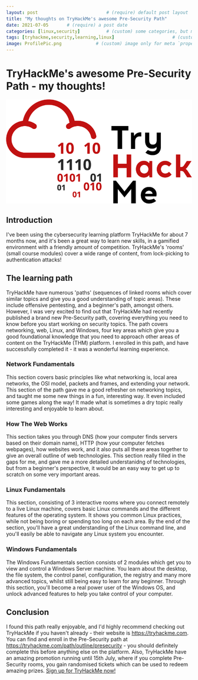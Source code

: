 ```yaml
---
layout: post                          # (require) default post layout
title: "My thoughts on TryHackMe's awesome Pre-Security Path"                   # (require) a string title
date: 2021-07-05       # (require) a post date
categories: [linux,security]          # (custom) some categories, but makesure these categories already exists inside path of `category/`
tags: [tryhackme,security,learning,linux]                      # (custom) tags only for meta `property="article:tag"`
image: ProfilePic.png             # (custom) image only for meta `property="og:image"`, save your image inside path of `static/img/_posts`
---
```

# TryHackMe's awesome Pre-Security Path - my thoughts!
![TryHackMe logo](/static/img/THMlogo.png)
## Introduction
I've been using the cybersecurity learning platform TryHackMe for about 7 months now, and it's been a great way to learn new skills, in a gamified environment with a friendly amount of competition. TryHackMe's 'rooms' (small course modules) cover a wide range of content, from lock-picking to authentication attacks!
## The learning path
TryHackMe have numerous 'paths' (sequences of linked rooms which cover similar topics and give you a good understanding of topic areas). These include offensive pentesting, and a beginner's path, amongst others. However, I was very excited to find out that TryHackMe had recently published a brand new Pre-Security path, covering everything you need to know before you start working on security topics.
The path covers networking, web, Linux, and Windows, four key areas which give you a good foundational knowledge that you need to approach other areas of content on the TryHackMe (THM) platform. I enrolled in this path, and have successfully completed it - it was a wonderful learning experience.
### Network Fundamentals
This section covers basic principles like what networking is, local area networks, the OSI model, packets and frames, and extending your network. This section of the path gave me a good refresher on networking topics, and taught me some new things in a fun, interesting way. It even included some games along the way! It made what is sometimes a dry topic really interesting and enjoyable to learn about.
### How The Web Works
This section takes you through DNS (how your computer finds servers based on their domain name), HTTP (how your computer fetches webpages), how websites work, and it also puts all these areas together to give an overall outline of web technologies. This section really filled in the gaps for me, and gave me a more detailed understanidng of technologies, but from a beginner's perspective, it would be an easy way to get up to scratch on some very important areas.
### Linux Fundamentals
This section, consisting of 3 interactive rooms where you connect remotely to a live Linux machine, covers basic Linux commands and the different features of the operating system. It shows you common Linux practices, while not being boring or spending too long on each area. By the end of the section, you'll have a great understanding of the Linux command line, and you'll easily be able to navigate any Linux system you encounter.
### Windows Fundamentals
The Windows Fundamentals section consists of 2 modules which get you to view and control a Windows Server machine. You learn about the desktop, the file system, the control panel, configuration, the registry and many more advanced topics, whilst still being easy to learn for any beginner. Through this section, you'll become a real power user of the Windows OS, and unlock advanced features to help you take control of your computer.
## Conclusion
I found this path really enjoyable, and I'd highly recommend checking out TryHackMe if you haven't already - their website is https://tryhackme.com. You can find and enroll in the Pre-Security path at https://tryhackme.com/path/outline/presecurity - you should definitely complete this before anything else on the platform. Also, TryHackMe have an amazing promotion running until 15th July, where if you complete Pre-Security rooms, you gain randomised tickets which can be used to redeem amazing prizes. [Sign up for TryHackMe now!](https://tryhackme.com/signup?referrer=c42c3449c5104cf3af8f7e1c6f0b21a264e6071f)
